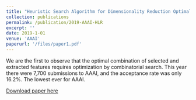 ```yaml
---
title: "Heuristic Search Algorithm for Dimensionality Reduction Optimally Combining Feature Selection and Feature Extraction"
collection: publications
permalink: /publication/2019-AAAI-HLR
excerpt: ''
date: 2019-1-01
venue: 'AAAI'
paperurl: '/files/paper1.pdf'
---
```

We are the first to observe that the optimal combination of selected and extracted features requires optimization by combinatorial search. This year there were 7,700 submissions to AAAI, and the acceptance rate was only 16.2%. The lowest ever for AAAI.

[Download paper here](/files/paper_2019_hlr.pdf)
